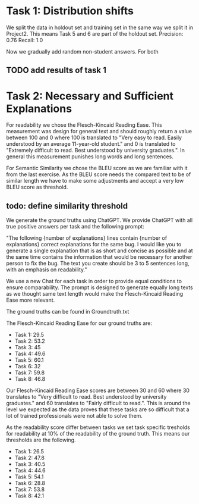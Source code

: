 # Task 1: Distribution shifts

We split the data in holdout set and training set in the same way we split it in Project2. 
This means Task 5 and 6 are part of the holdout set.
Precision: 0.76
Recall: 1.0

Now we gradually add random non-student answers. For both 
## TODO add results of task 1


# Task 2: Necessary and Sufficient Explanations

For readability we chose the Flesch-Kincaid Reading Ease. This measurement was design for general text
and should roughly return a value between 100 and 0 where 100 is translated to
"Very easy to read. Easily understood by an average 11-year-old student." and 0 is translated to
"Extremely difficult to read. Best understood by university graduates.". In general this measurement 
punishes long words and long sentences.

For Semantic Similarity we chose the BLEU score as we are familiar with it from the last exercise.
As the BLEU score needs the compared text to be of similar length we have to make some adjustments and 
accept a very low BLEU score as threshold. 
## todo: define similarity threshold

We generate the ground truths using ChatGPT.
We provide ChatGPT with all true positive answers per task and the following prompt:

"The following {number of explanations} lines contain {number of explanations} correct explanations
for the same bug. I would like you to generate a single explanation that is as short and
concise as possible and at the same time contains the information that would be necessary for
another person to fix the bug. The text you create should be 3 to 5 sentences long,
with an emphasis on readability."

We use a new Chat for each task in order to provide equal conditions to ensure comparability.
The prompt is designed to generate equally long texts as we thought same text length would make the
Flesch-Kincaid Reading Ease more relevant.

The ground truths can be found in Groundtruth.txt

The Flesch-Kincaid Reading Ease for our ground truths are:
* Task 1: 29.5
* Task 2: 53.2
* Task 3: 45
* Task 4: 49.6
* Task 5: 60.1
* Task 6: 32
* Task 7: 59.8
* Task 8: 46.8

Our Flesch-Kincaid Reading Ease scores are between 30 and 60 where 30 translates
to "Very difficult to read. Best understood by university graduates." and 60 translates to 
"Fairly difficult to read.". This is around the level we expected as the data proves that these tasks
are so difficult that a lot of trained professionals were not able to solve them.

As the readability score differ between tasks we set task specific tresholds for readability at 10% of the 
readability of the ground truth. This means our thresholds are the following.
* Task 1: 26.5
* Task 2: 47.8
* Task 3: 40.5
* Task 4: 44.6
* Task 5: 54.1
* Task 6: 28.8
* Task 7: 53.8
* Task 8: 42.1

